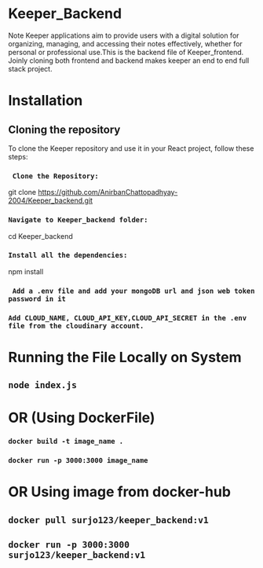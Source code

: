 # Keeper_Backend
   Note Keeper applications aim to provide users with a digital solution for organizing, managing, and accessing their notes effectively, whether for personal or professional use.This is the backend file of Keeper_frontend.
   Joinly cloning both frontend and backend makes keeper an end to end full stack project.
# Installation
  ## Cloning the repository
  To clone the Keeper repository and use it in your React project, follow these steps:
### ``` Clone the Repository:```
git clone https://github.com/AnirbanChattopadhyay-2004/Keeper_backend.git
### ``` Navigate to Keeper_backend folder: ```
cd Keeper_backend
### ``` Install all the dependencies: ```
npm install
### ``` Add a .env file and add your mongoDB url and json web token password in it```
### ```Add CLOUD_NAME, CLOUD_API_KEY,CLOUD_API_SECRET in the .env file from the cloudinary account.```
# Running the File Locally on System
## ```node index.js ```
# OR (Using DockerFile)
### ``` docker build -t image_name . ```
### ``` docker run -p 3000:3000 image_name ```
# OR Using image from docker-hub
## ```docker pull surjo123/keeper_backend:v1```
## ```docker run -p 3000:3000 surjo123/keeper_backend:v1```
